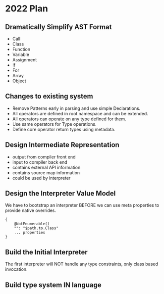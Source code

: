 
# 2022 Plan

## Dramatically Simplify AST Format

- Call
- Class
- Function
- Variable
- Assignment
- If
- For
- Array
- Object

## Changes to existing system

- Remove Patterns early in parsing and use simple Declarations.
- All operators are defined in root namespace and can be extended.
- All operators can operate on any type defined for them.
- Use same operators for Type operations.
- Define core operator return types using metadata.

## Design Intermediate Representation

- output from compiler front end
- input to compiler back end
- contains external API information
- contains source map information
- could be used by interpreter

## Design the Interpreter Value Model

We have to bootstrap an interpreter BEFORE we can use meta properties to provide native overrides.

    {
        @NotEnumerable()
        "": "$path.to.Class"
        ... properties
    }

## Build the Initial Interpreter

The first interpreter will NOT handle any type constraints, only class based invocation.

## Build type system IN language

